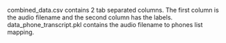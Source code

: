 
combined_data.csv contains 2 tab separated columns. The first column is the audio filename and the second column has the labels.
data_phone_transcript.pkl contains the audio filename to phones list mapping.

